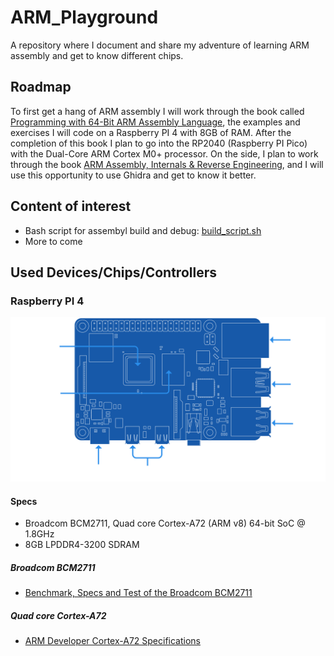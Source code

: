 # ARM_Playground
A repository where I document and share my adventure of learning ARM assembly and get to know different chips.

## Roadmap
To first get a hang of ARM assembly I will work through the book called [Programming with 64-Bit ARM Assembly Language](https://github.com/Apress/programming-with-64-bit-ARM-assembly-language), the examples and exercises I will code on a Raspberry PI 4 with 8GB of RAM. After the completion of this book I plan to go into the RP2040 (Raspberry PI Pico) with the Dual-Core ARM Cortex M0+ processor. On the side, I plan to work through the book [ARM Assembly, Internals & Reverse Engineering](https://leg-assembly.com/), and I will use this opportunity to use Ghidra and get to know it better. 

## Content of interest
- Bash script for assembyl build and debug: [build_script.sh](/Learning/Raspberry_PI_4/build_script.sh)
- More to come

## Used Devices/Chips/Controllers
### Raspberry PI 4
<img title="Blueprint Raspberry PI 4" alt="Raspberry PI 4" src="/images/pi4_blueprint.svg">

#### Specs
- Broadcom BCM2711, Quad core Cortex-A72 (ARM v8) 64-bit SoC @ 1.8GHz
- 8GB LPDDR4-3200 SDRAM

##### Broadcom BCM2711
- [Benchmark, Specs and Test of the Broadcom BCM2711](https://www.cpu-monkey.com/en/cpu-raspberry_pi_4_b_broadcom_bcm2711)

##### Quad core Cortex-A72 
- [ARM Developer Cortex-A72 Specifications](https://developer.arm.com/Processors/Cortex-A72)
